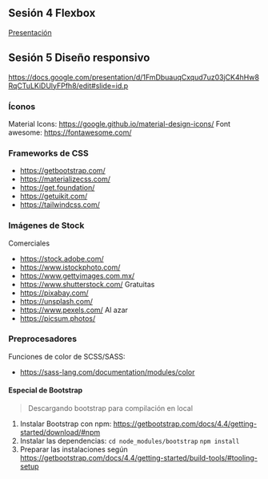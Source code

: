 ## Sesión 4 Flexbox
[Presentación](https://docs.google.com/presentation/d/1SAodglI4x9dCd8Gkry90FeNKsv_QYZhIqxVSuklhDso/edit#slide=id.g46fa86d90b_0_51)

## Sesión 5 Diseño responsivo
https://docs.google.com/presentation/d/1FmDbuauqCxqud7uz03jCK4hHw8RqCTuLKiDUlyFPfh8/edit#slide=id.p

### Íconos
Material Icons:
https://google.github.io/material-design-icons/
Font awesome:
https://fontawesome.com/


### Frameworks de CSS
* https://getbootstrap.com/
* https://materializecss.com/
* https://get.foundation/
* https://getuikit.com/
* https://tailwindcss.com/

### Imágenes de Stock
Comerciales
* https://stock.adobe.com/
* https://www.istockphoto.com/
* https://www.gettyimages.com.mx/
* https://www.shutterstock.com/
Gratuitas
* https://pixabay.com/
* https://unsplash.com/
* https://www.pexels.com/
Al azar
* https://picsum.photos/


### Preprocesadores
Funciones de color de SCSS/SASS:
* https://sass-lang.com/documentation/modules/color

#### Especial de Bootstrap
> Descargando bootstrap para compilación en local
1. Instalar Bootstrap con npm: https://getbootstrap.com/docs/4.4/getting-started/download/#npm
2. Instalar las dependencias: `cd node_modules/bootstrap` `npm install`
3. Preparar las instalaciones según https://getbootstrap.com/docs/4.4/getting-started/build-tools/#tooling-setup
